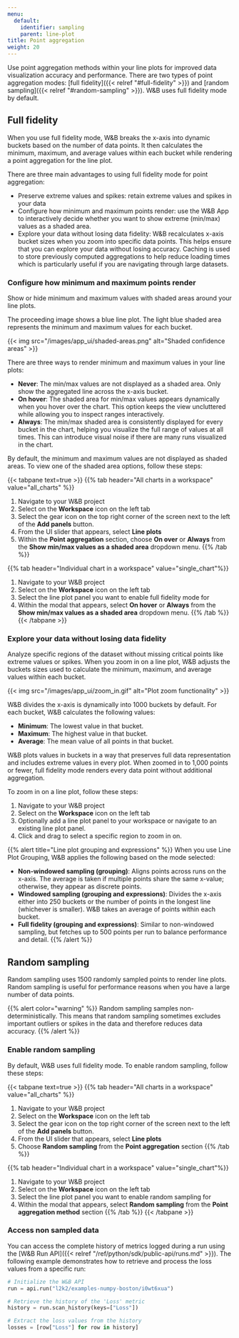 ```yaml
---
menu:
  default:
    identifier: sampling
    parent: line-plot
title: Point aggregation
weight: 20
---
```



Use point aggregation methods within your line plots for improved data visualization accuracy and performance. There are two types of point aggregation modes: [full fidelity]({{< relref "#full-fidelity" >}}) and [random sampling]({{< relref "#random-sampling" >}}). W&B uses full fidelity mode by default.

## Full fidelity

When you use full fidelity mode, W&B breaks the x-axis into dynamic buckets based on the number of data points. It then calculates the minimum, maximum, and average values within each bucket while rendering a point aggregation for the line plot. 

There are three main advantages to using full fidelity mode for point aggregation:

* Preserve extreme values and spikes: retain extreme values and spikes in your data 
* Configure how minimum and maximum points render: use the W&B App to interactively decide whether you want to show extreme (min/max) values as a shaded area.
* Explore your data without losing data fidelity: W&B recalculates x-axis bucket sizes when you zoom into specific data points. This helps ensure that you can explore your data without losing accuracy. Caching is used to store previously computed aggregations to help reduce loading times which is particularly useful if you are navigating through large datasets.

### Configure how minimum and maximum points render

Show or hide minimum and maximum values with shaded areas around your line plots.

The proceeding image shows a blue line plot. The light blue shaded area represents the minimum and maximum values for each bucket.

{{< img src="/images/app_ui/shaded-areas.png" alt="Shaded confidence areas" >}}

There are three ways to render minimum and maximum values in your line plots:

* **Never**: The min/max values are not displayed as a shaded area. Only show the aggregated line across the x-axis bucket.
* **On hover**: The shaded area for min/max values appears dynamically when you hover over the chart. This option keeps the view uncluttered while allowing you to inspect ranges interactively.
* **Always**: The min/max shaded area is consistently displayed for every bucket in the chart, helping you visualize the full range of values at all times. This can introduce visual noise if there are many runs visualized in the chart.

By default, the minimum and maximum values are not displayed as shaded areas. To view one of the shaded area options, follow these steps:

{{< tabpane text=true >}}
{{% tab header="All charts in a workspace" value="all_charts" %}}
1. Navigate to your W&B project
2. Select on the **Workspace** icon on the left tab
3. Select the gear icon on the top right corner of the screen next to the left of the **Add panels** button.
4. From the UI slider that appears, select **Line plots**
5. Within the **Point aggregation** section, choose **On over** or **Always** from the **Show min/max values as a shaded area** dropdown menu.
{{% /tab %}}

{{% tab header="Individual chart in a workspace" value="single_chart"%}}
1. Navigate to your W&B project
2. Select on the **Workspace** icon on the left tab
3. Select the line plot panel you want to enable full fidelity mode for
4. Within the modal that appears, select **On hover** or **Always** from the **Show min/max values as a shaded area** dropdown menu.
{{% /tab %}}
{{< /tabpane >}}


### Explore your data without losing data fidelity

Analyze specific regions of the dataset without missing critical points like extreme values or spikes. When you zoom in on a line plot, W&B adjusts the buckets sizes used to calculate the minimum, maximum, and average values within each bucket. 


{{< img src="/images/app_ui/zoom_in.gif" alt="Plot zoom functionality" >}}


W&B divides the x-axis is dynamically into 1000 buckets by default. For each bucket, W&B calculates the following values:

- **Minimum**: The lowest value in that bucket.
- **Maximum**: The highest value in that bucket.
- **Average**: The mean value of all points in that bucket.

W&B plots values in buckets in a way that preserves full data representation and includes extreme values in every plot. When zoomed in to 1,000 points or fewer, full fidelity mode renders every data point without additional aggregation.


To zoom in on a line plot, follow these steps:

1. Navigate to your W&B project
2. Select on the **Workspace** icon on the left tab
3. Optionally add a line plot panel to your workspace or navigate to an existing line plot panel.
4. Click and drag to select a specific region to zoom in on.

{{% alert title="Line plot grouping and expressions" %}}
When you use Line Plot Grouping, W&B applies the following based on the mode selected:

- **Non-windowed sampling (grouping)**: Aligns points across runs on the x-axis. The average is taken if multiple points share the same x-value; otherwise, they appear as discrete points.
- **Windowed sampling (grouping and expressions)**: Divides the x-axis either into 250 buckets or the number of points in the longest line (whichever is smaller). W&B takes an average of points within each bucket.
- **Full fidelity (grouping and expressions)**: Similar to non-windowed sampling, but fetches up to 500 points per run to balance performance and detail.
{{% /alert %}}

 
## Random sampling

Random sampling uses 1500 randomly sampled points to render line plots. Random sampling is useful for performance reasons when you have a large number of data points. 

{{% alert color="warning" %}}
Random sampling samples non-deterministically. This means that random sampling sometimes excludes important outliers or spikes in the data and therefore reduces data accuracy.
{{% /alert %}}


### Enable random sampling
By default, W&B uses full fidelity mode. To enable random sampling, follow these steps:

{{< tabpane text=true >}}
{{% tab header="All charts in a workspace" value="all_charts" %}}
1. Navigate to your W&B project
2. Select on the **Workspace** icon on the left tab
3. Select the gear icon on the top right corner of the screen next to the left of the **Add panels** button.
4. From the UI slider that appears, select **Line plots**
5. Choose **Random sampling** from the **Point aggregation** section
{{% /tab %}}

{{% tab header="Individual chart in a workspace" value="single_chart"%}}
1. Navigate to your W&B project
2. Select on the **Workspace** icon on the left tab
3. Select the line plot panel you want to enable random sampling for
4. Within the modal that appears, select **Random sampling** from the **Point aggregation method** section
{{% /tab %}}
{{< /tabpane >}}



### Access non sampled data

You can access the complete history of metrics logged during a run using the [W&B Run API]({{< relref "/ref/python/sdk/public-api/runs.md" >}}). The following example demonstrates how to retrieve and process the loss values from a specific run:


```python
# Initialize the W&B API
run = api.run("l2k2/examples-numpy-boston/i0wt6xua")

# Retrieve the history of the 'Loss' metric
history = run.scan_history(keys=["Loss"])

# Extract the loss values from the history
losses = [row["Loss"] for row in history]
```
